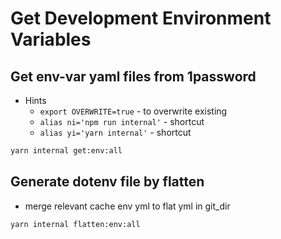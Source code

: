 # Get Development Environment Variables

## Get env-var yaml files from 1password

- Hints
  - `export OVERWRITE=true` - to overwrite existing
  - `alias ni='npm run internal'` - shortcut
  - `alias yi='yarn internal'` - shortcut

```bash
yarn internal get:env:all
```

## Generate dotenv file by flatten

- merge relevant cache env yml to flat yml in git_dir

```bash
yarn internal flatten:env:all
```
